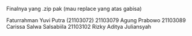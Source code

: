 Finalnya yang .zip pak (mau replace yang atas gabisa)

Faturrahman Yuvi Putra (21103072)
21103079 Agung Prabowo 
21103089 Carissa Salwa Salsabiila
21103102 Rizky Aditya Juliansyah


